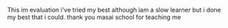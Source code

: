 This im evaluation i've tried my best although iam a slow learner but i done my best that i could.
thank you masai school for teaching me
